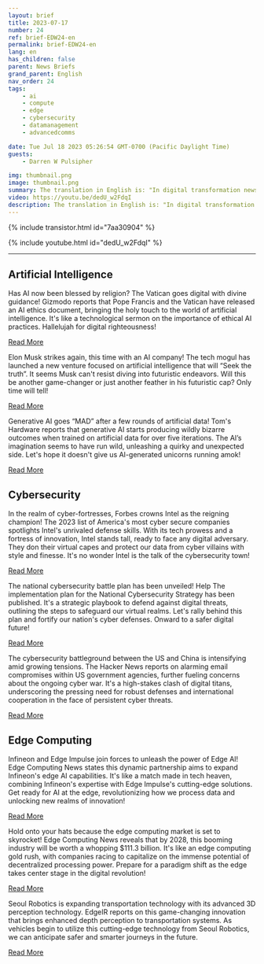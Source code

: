 ```yaml
---
layout: brief
title: 2023-07-17
number: 24
ref: brief-EDW24-en
permalink: brief-EDW24-en
lang: en
has_children: false
parent: News Briefs
grand_parent: English
nav_order: 24
tags:
    - ai
    - compute
    - edge
    - cybersecurity
    - datamanagement
    - advancedcomms

date: Tue Jul 18 2023 05:26:54 GMT-0700 (Pacific Daylight Time)
guests:
    - Darren W Pulsipher

img: thumbnail.png
image: thumbnail.png
summary: The translation in English is: "In digital transformation news for the week of July 17, 2023, Pope Francis offers guidance on AI ethics, Intel remains America's cyber fortress, and the edge computing market is set to soar!"
video: https://youtu.be/dedU_w2FdqI
description: The translation in English is: "In digital transformation news for the week of July 17, 2023, Pope Francis offers guidance on AI ethics, Intel remains America's cyber fortress, and the edge computing market is set to soar!"
---
```



{% include transistor.html id="7aa30904" %}



{% include youtube.html id="dedU_w2FdqI" %}


---

## Artificial Intelligence

Has AI now been blessed by religion? The Vatican goes digital with divine guidance! Gizmodo reports that Pope Francis and the Vatican have released an AI ethics document, bringing the holy touch to the world of artificial intelligence. It's like a technological sermon on the importance of ethical AI practices. Hallelujah for digital righteousness!

[Read More](https://gizmodo.com/pope-francis-vatican-releases-ai-ethics-1850583076)

Elon Musk strikes again, this time with an AI company! The tech mogul has launched a new venture focused on artificial intelligence that will “Seek the truth”. It seems Musk can't resist diving into futuristic endeavors. Will this be another game-changer or just another feather in his futuristic cap? Only time will tell!

[Read More](https://www.cnn.com/2023/07/12/tech/elon-musk-ai-company/index.html)

Generative AI goes “MAD” after a few rounds of artificial data! Tom's Hardware reports that generative AI starts producing wildly bizarre outcomes when trained on artificial data for over five iterations. The AI’s imagination seems to have run wild, unleashing a quirky and unexpected side. Let's hope it doesn't give us AI-generated unicorns running amok!

[Read More](https://www.tomshardware.com/news/generative-ai-goes-mad-when-trained-on-artificial-data-over-five-times)

## Cybersecurity

In the realm of cyber-fortresses, Forbes crowns Intel as the reigning champion! The 2023 list of America's most cyber secure companies spotlights Intel's unrivaled defense skills. With its tech prowess and a fortress of innovation, Intel stands tall, ready to face any digital adversary. They don their virtual capes and protect our data from cyber villains with style and finesse. It's no wonder Intel is the talk of the cybersecurity town!

[Read More](https://www.forbes.com/sites/hnewman/2023/06/08/meet-americas-most-cybersecure-companies-2023/?sh=dd8bc202cf60)

The national cybersecurity battle plan has been unveiled! Help The implementation plan for the National Cybersecurity Strategy has been published. It's a strategic playbook to defend against digital threats, outlining the steps to safeguard our virtual realms. Let's rally behind this plan and fortify our nation's cyber defenses. Onward to a safer digital future!

[Read More](https://www.helpnetsecurity.com/2023/07/13/national-cybersecurity-strategy-implementation-plan-published/)

The cybersecurity battleground between the US and China is intensifying amid growing tensions. The Hacker News reports on alarming email compromises within US government agencies, further fueling concerns about the ongoing cyber war. It's a high-stakes clash of digital titans, underscoring the pressing need for robust defenses and international cooperation in the face of persistent cyber threats.

[Read More](https://thehackernews.com/2023/07/us-government-agencies-emails.html)

## Edge Computing

Infineon and Edge Impulse join forces to unleash the power of Edge AI! Edge Computing News states this dynamic partnership aims to expand Infineon's edge AI capabilities. It's like a match made in tech heaven, combining Infineon's expertise with Edge Impulse's cutting-edge solutions. Get ready for AI at the edge, revolutionizing how we process data and unlocking new realms of innovation!

[Read More](https://www.edgecomputing-news.com/2023/07/10/infineon-partners-with-edge-impulse-to-extend-its-edge-ai-capabilities/)

Hold onto your hats because the edge computing market is set to skyrocket! Edge Computing News reveals that by 2028, this booming industry will be worth a whopping $111.3 billion. It's like an edge computing gold rush, with companies racing to capitalize on the immense potential of decentralized processing power. Prepare for a paradigm shift as the edge takes center stage in the digital revolution!

[Read More](https://www.edgecomputing-news.com/2023/07/10/edge-computing-market-to-be-worth-111-3-billion-by-2028/)

Seoul Robotics is expanding transportation technology with its advanced 3D perception technology. EdgeIR reports on this game-changing innovation that brings enhanced depth perception to transportation systems. As vehicles begin to utilize this cutting-edge technology from Seoul Robotics, we can anticipate safer and smarter journeys in the future.

[Read More](https://www.edgeir.com/seoul-robotics-develops-3d-perception-tech-to-boost-transportation-systems-20230711)


